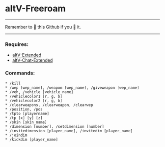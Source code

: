 # altV-Freeroam

---

Remember to 🌟 this Github if you 💖 it.

---

### Requires:
* [altV-Extended](https://github.com/team-stuyk-alt-v/altV-Extended)
* [altV-Chat-Extended](https://github.com/team-stuyk-alt-v/altV-Chat-Extended)

### Commands:
```
* /kill
* /wep [wep_name], /weapon [wep_name], /giveweapon [wep_name]
* /veh, /vehicle [vehicle_name]
* /vehiclecolor1 [r, g, b]
* /vehiclecolor2 [r, g, b]
* /clearweapons, /clearweapon, /clearwep
* /position, /pos
* /tpto [playername]
* /tp [x] [y] [z]
* /skin [skin_name]
* /dimension [number], /setdimension [number]
* /invitedimension [player_name], /invitedim [player_name]
* /joindim
* /kickdim [player_name]
```